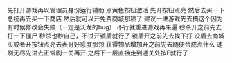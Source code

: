 先打开游戏再以管理员身份运行辅助
点黄色按钮激活
先开按钮点亮
然后去买一下总统再去买一下商店
然后就可以开免费商城那项了
建议一进游戏先去搞这个因为有时候修改会失败（一定是沃龙的bug）
不行就重进游戏再来遍
秒杀开之前先去打一下僵尸
秒杀也秒自己，不过开锁盾就行了
锁盾开之前先去挨下打
没盾去商城买或者开按钮点亮去表哥好感度那领
获得物品增加开之前先去随便合成点什么
速刷无尽先进去正常刷一关再开
之后下一层直接走到通关处按F就行了
